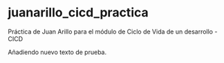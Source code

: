 # juanarillo_cicd_practica

Práctica de Juan Arillo para el módulo de Ciclo de Vida de un desarrollo - CICD

Añadiendo nuevo texto de prueba.
